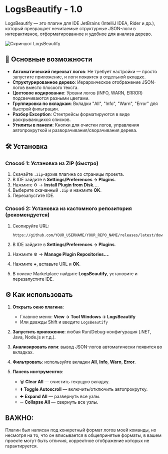 # LogsBeautify - 1.0

LogsBeautify — это плагин для IDE JetBrains (IntelliJ IDEA, Rider и др.), который превращает нечитаемые структурные JSON-логи в интерактивное, отформатированное и удобное для анализа дерево.

![Скриншот LogsBeautify](docs/screenshot.png)

## 🚀 Основные возможности

* **Автоматический перехват логов**: Не требует настройки — просто запустите приложение, и логи появятся в отдельной вкладке.
* **Структурированное дерево**: Иерархическое отображение JSON-логов вместо плоского текста.
* **Цветовое кодирование**: Уровни логов (INFO, WARN, ERROR) подсвечиваются разными цветами.
* **Группировка по вкладкам**: Вкладки "All", "Info", "Warn", "Error" для быстрой фильтрации.
* **Разбор Exception**: Стектрейсы форматируются в виде раскрывающихся списков.
* **Утилиты в панели**: Кнопки для очистки логов, управления автопрокруткой и разворачивания/сворачивания дерева.

## 🛠️ Установка

### Способ 1: Установка из ZIP (быстро)

1. Скачайте `.zip`-архив плагина со страницы проекта.
2. В IDE зайдите в **Settings/Preferences → Plugins**.
3. Нажмите ⚙️ → **Install Plugin from Disk...**.
4. Выберите скачанный `.zip` и нажмите **OK**.
5. Перезапустите IDE.

### Способ 2: Установка из кастомного репозитория (рекомендуется)

1. Скопируйте URL:

   ```
   https://github.com/YOUR_USERNAME/YOUR_REPO_NAME/releases/latest/download/updatePlugins.xml
   ```
2. В IDE зайдите в **Settings/Preferences → Plugins**.
3. Нажмите ⚙️ → **Manage Plugin Repositories...**.
4. Нажмите **+**, вставьте URL и **OK**.
5. В поиске Marketplace найдите **LogsBeautify**, установите и перезапустите IDE.

## ⚙️ Как использовать

1. **Открыть окно плагина**:

   * Главное меню: **View → Tool Windows → LogsBeautify**
   * Или дважды Shift и введите `LogsBeautify`
2. **Запустить приложение**: любая Run/Debug-конфигурация (.NET, Java, Node.js и т.д.).
3. **Анализировать логи**: вывод JSON-логов автоматически появится во вкладках.
4. **Фильтровать**: используйте вкладки **All**, **Info**, **Warn**, **Error**.
5. **Панель инструментов**:

   * 🗑️ **Clear All** — очистить текущую вкладку.
   * ⬇️ **Toggle Autoscroll** — включить/отключить автопрокрутку.
   * ➕ **Expand All** — развернуть все узлы.
   * ➖ **Collapse All** — свернуть все узлы.

## ВАЖНО:
Плагин был написан под конкретный формат логов моей команды, но несмотря на то, что он вписывается в общепринятые форматы, в вашем проекте могут быть отличия, корректное отображение которых не гарантируется.
